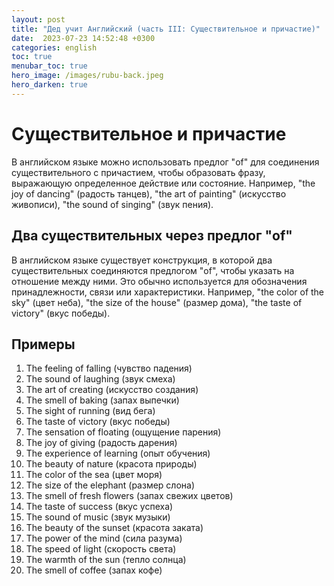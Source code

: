 ```yaml
---
layout: post
title: "Дед учит Английский (часть III: Существительное и причастие)"
date:  2023-07-23 14:52:48 +0300
categories: english
toc: true
menubar_toc: true
hero_image: /images/rubu-back.jpeg
hero_darken: true
---
```


# Существительное и причастие

В английском языке можно использовать предлог "of" для соединения существительного с причастием, чтобы образовать фразу, выражающую определенное действие или состояние. Например, "the joy of dancing" (радость танцев), "the art of painting" (искусство живописи), "the sound of singing" (звук пения).

## Два существительных через предлог "of"

В английском языке существует конструкция, в которой два существительных соединяются предлогом "of", чтобы указать на отношение между ними. Это обычно используется для обозначения принадлежности, связи или характеристики. Например, "the color of the sky" (цвет неба), "the size of the house" (размер дома), "the taste of victory" (вкус победы).

## Примеры

1. The feeling of falling (чувство падения)
2. The sound of laughing (звук смеха)
3. The art of creating (искусство создания)
4. The smell of baking (запах выпечки)
5. The sight of running (вид бега)
6. The taste of victory (вкус победы)
7. The sensation of floating (ощущение парения)
8. The joy of giving (радость дарения)
9. The experience of learning (опыт обучения)
10. The beauty of nature (красота природы)
11. The color of the sea (цвет моря)
12. The size of the elephant (размер слона)
13. The smell of fresh flowers (запах свежих цветов)
14. The taste of success (вкус успеха)
15. The sound of music (звук музыки)
16. The beauty of the sunset (красота заката)
17. The power of the mind (сила разума)
18. The speed of light (скорость света)
19. The warmth of the sun (тепло солнца)
20. The smell of coffee (запах кофе)